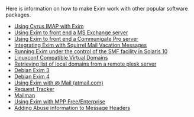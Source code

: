 Here is information on how to make Exim work with other popular software
packages.
-   [Using Cyrus IMAP with Exim](CyrusImap)
-   [Using Exim to front end a MS Exchange
    server](MsExchangeAddressVerification)
-   [Using Exim to front end a Communigate Pro
    server](http://www.topdog.za.net/configure_exim#address_verification)
-   [Integrating Exim with Squirrel Mail Vacation
    Messages](SquirrelmailAutoreply)
-   [Running Exim under the control of the SMF facility in Solaris
    10](Solaris10Smf)
-   [Linuxconf Compatible Virtual Domains](Linuxconf)
-   [Retrieving list of local domains from a remote plesk
    server](PleskDomainlist)
-   [Debian Exim 3](DebianExim3)
-   [Debian Exim 4](DebianExim4)
-   [Using Exim with @ Mail
    (atmail.com)](http://kb.atmail.com/search_results.php?category=Exim)
-   [Request Tracker](RequestTrackerConfiguration)
-   [Mailman](MailmanConfiguration)
-   [Using Exim with MPP
    Free/Enterprise](http://messagepartners.com/support/read_howto.php?id=203)
-   [Adding Abuse information to Message Headers](AddingAbuseInfo)

